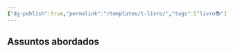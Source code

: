 ```yaml
---
{"dg-publish":true,"permalink":"/templates/t-livro/","tags":["livro📚"],"updated":"2024-06-19T10:31:18.981-03:00"}
---
```



## Assuntos abordados